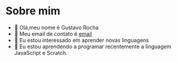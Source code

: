 # Sobre mim

- 👋 Olá,meu nome é Gustavo Rocha
- 👀 Meu email de contato é [email](gustavo.gaio.rocha@escola.pr.gov.br)
- 🌱 Eu estou interessado em aprender novas linguagens
- 💞️ Eu estou aprendendo a programar recentemente a linguagem JavaScript e Scratch. 


